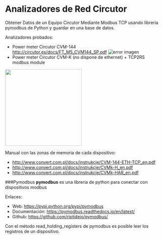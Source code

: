 # Analizadores de Red Circutor

Obtener Datos de un Equipo Circutor Mediante Modbus TCP usando librería pymodbus de Python y guardar en una base de datos.

Analizadores probados:
* Power meter Circutor CVM-144 http://circutor.es/docs/FT_M5_CVM144_SP.pdf
![error imagen](http://circutor.es/images/stories/virtuemart/product/FO_CVM144_250x250.jpg)
* Power meter Circutor CVM-K (no dispone de ethernet) + TCP2RS modbus module
<img src="http://www.ulrichmatterag.ch/shop/contents/media/circutor_analys_cvmk.gif" width="250" height="250" />

Manual con las zonas de memoria de cada dispositivo:
* http://www.convert.com.pl/docs/instrukcje/CVM-144-ETH-TCP_en.pdf 
* http://www.convert.com.pl/docs/instrukcje/CVMk-H_en.pdf
* http://www.convert.com.pl/docs/instrukcje/CVMk-HAR_en.pdf 

###Pymodbus
**pymodbus** es una librería de python para conectar con dispositivos modbus

Enlaces:
* Web: https://pypi.python.org/pypi/pymodbus
* Documentación: https://pymodbus.readthedocs.io/en/latest/ 
* Github: https://github.com/riptideio/pymodbus/

Con el método read_holding_registers de pymodbus es posible leer los registros de un dispositivo.